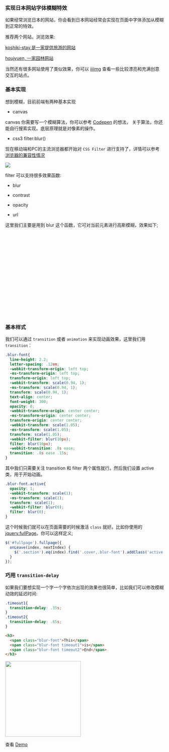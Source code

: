 ### 实现日本网站字体模糊特效

如果经常浏览日本的网站，你会看到日本网站经常会实现在页面中字体添加从模糊到正常的特效。

推荐两个网站，浏览效果:

[koshiki-stay,是一家提供旅游的网站](http://koshiki-stay.jp/)

[houjyuen, 一家园林网站](http://houjyuen-zouen.com/#/home)

当然还有很多网站使用了类似效果，你可以 [iiiimg](https://www.iiiimg.com) 查看一些比较漂亮和充满创意交互的站点。

### 基本实现

想到模糊，目前前端有两种基本实现

+ canvas 

canvas 你需要写一个模糊算法，你可以参考 [Codepen](http://codepen.io/zhaojun/pen/zZmRQe) 的想法， 关于算法，你还能自行搜索实现。底层原理就是对像素的操作。

+ css3 filter:blur()

现在移动端和PC的主流浏览器都开始对 `CSS Filter` 进行支持了，详情可以参考 [浏览器的兼容性情况](https://caniuse.com/#search=filter) 

<img src="http://img1.vued.vanthink.cn/vued2a817369fcd1aecf761d0e728ac9ae87.png" />


filter 可以支持很多效果函数: 

+ blur

+ contrast

+ opacity

+ url

这里我们主要是用到 blur 这个函数，它可对当前元素进行高斯模糊，效果如下;

<iframe height='265' scrolling='no' title='Blur Filter' srcc='//codepen.io/grayghostvisuals/embed/Ivpto/?height=265&theme-id=light&default-tab=html,result&embed-version=2' frameborder='no' allowtransparency='true' allowfullscreen='true' style='width: 100%;'>See the Pen <a href='https://codepen.io/grayghostvisuals/pen/Ivpto/'>Blur Filter</a> by GRAY GHOST (<a href='https://codepen.io/grayghostvisuals'>@grayghostvisuals</a>) on <a href='https://codepen.io'>CodePen</a>.
</iframe>

### 基本样式

我们可以通过 `transition` 或者 `animation` 来实现动画效果，这里我们用 `transition`：

``` css
.blur-font{
  line-height: 2.2;
  letter-spacing: .12em;
  -webkit-transform-origin: left top;
  -ms-transform-origin: left top;
  transform-origin: left top;
  -webkit-transform: scale(0.94, 1);
  -ms-transform: scale(0.94, 1);
  transform: scale(0.94, 1);
  text-align: center;
  font-weight: 300;
  opacity: 0;
  -webkit-transform-origin: center center;
  -ms-transform-origin: center center;
  transform-origin: center center;
  -webkit-transform: scale(1.05);
  -ms-transform: scale(1.05);
  transform: scale(1.05);
  -webkit-filter: blur(10px);
  filter: blur(10px);
  -webkit-transition: .8s ease;
  transition: .8s ease .15s;
}
```

其中我们只需要关注  transition 和 filter 两个属性就行。然后我们设置 active 类，用于开始动画。

``` css
.blur-font.active{
  opacity: 1;
  -webkit-transform: scale(1);
  -ms-transform: scale(1);
  transform: scale(1);
  -webkit-filter: blur(0);
  filter: blur(0);
}

```

这个时候我们就可以在页面需要的时候激活 `class` 就好。比如你使用的 [jquery.fullPage](https://alvarotrigo.com/fullPage/)。你可以这样定义;

``` js
$('#fullpage').fullpage({
  onLeave(index, nextIndex) {
    $('.section').eq(index).find('.cover,.blur-font').addClass('active');
  }
});  
```



### 巧用 `transition-delay`

如果我们要想实现一个字一个字依次出现的效果也很简单，比如我们可以修改模糊动效的延迟时间:

``` css
.timeout1{ 
  transition-delay: .35s;
}
.timeout2{
  transition-delay: .65s;
}
```

``` html
<h3>
  <span class="blur-font">This</span>
  <span class="blur-font timeout1">is</span>
  <span class="blur-font timeout2">End</span>
</h3>

```

<img width="240" src="http://img1.vued.vanthink.cn/vued901d6ba738df3fc87d048966e1eefd8d.gif" />

查看 [Demo](http://events.jackpu.com/blur-font/)








